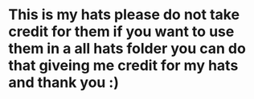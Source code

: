 # This is my hats please do not take credit for them if you want to use them in a all hats folder you can do that giveing me credit for my hats and thank you :)
